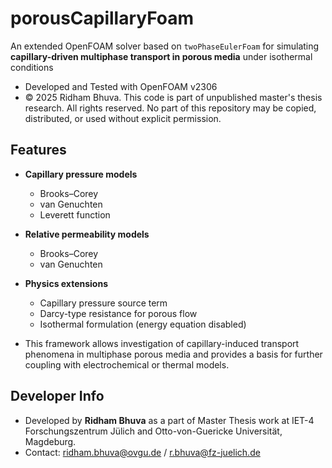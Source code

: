 # porousCapillaryFoam  

An extended OpenFOAM solver based on `twoPhaseEulerFoam` for simulating **capillary-driven multiphase transport in porous media** under isothermal conditions

- Developed and Tested with OpenFOAM v2306
- © 2025 Ridham Bhuva. This code is part of unpublished master's thesis research. All rights reserved. No part of this repository may be copied, distributed, or used without explicit permission.
## Features  
- **Capillary pressure models**  
  - Brooks–Corey  
  - van Genuchten  
  - Leverett function  

- **Relative permeability models**  
  - Brooks–Corey  
  - van Genuchten  

- **Physics extensions**  
  - Capillary pressure source term  
  - Darcy-type resistance for porous flow  
  - Isothermal formulation (energy equation disabled)

- This framework allows investigation of capillary-induced transport phenomena in multiphase porous media and provides a basis for further coupling with electrochemical or thermal models.

## Developer Info
- Developed by **Ridham Bhuva** as a part of Master Thesis work at IET-4 Forschungszentrum Jülich and Otto-von-Guericke Universität, Magdeburg.
- Contact: ridham.bhuva@ovgu.de / r.bhuva@fz-juelich.de

